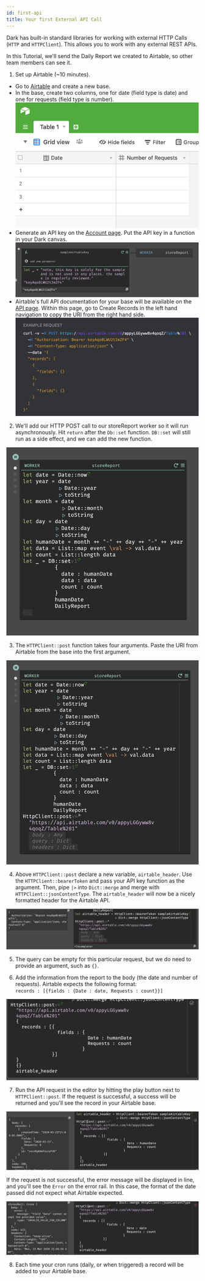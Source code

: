```yaml
---
id: first-api
title: Your first External API Call
---
```


Dark has built-in standard libraries for working with external HTTP Calls (`HTTP` and `HTTPClient`). This allows you to work with any external REST APIs.

In this Tutorial, we'll send the Daily Report we created to Airtable, so other team members can see it.

1. Set up Airtable (~10 minutes).

- Go to [Airtable](https://airtable.com) and create a new base.
- In the base, create two columns, one for date (field type is date) and one for requests (field type is number).
  ![assets/gettingstarted/newworker.png](assets/gettingstarted/airtable_base.png)
- Generate an API key on the [Account page](https://airtable.com/account). Put the API key in a function in your Dark canvas.
  ![assets/gettingstarted/newworker.png](assets/gettingstarted/airtable_key.png)
- Airtable's full API documentation for your base will be available on the [API page](https://airtable.com/api). Within this page, go to Create Records in the left hand navigation to copy the URI from the right hand side.
  ![assets/gettingstarted/newworker.png](assets/gettingstarted/airtable_url.png)

2. We'll add our HTTP POST call to our storeReport worker so it will run asynchronously. Hit `return` after the `Db::set` function. `DB::set` will still run as a side effect, and we can add the new function.

![assets/gettingstarted/newworker.png](assets/gettingstarted/apiworker_newline.png)

3. The `HTTPClient::post` function takes four arguments. Paste the URI from Airtable from the base into the first argument.

![assets/gettingstarted/newworker.png](assets/gettingstarted/api_httpclientpost.png)

4. Above `HTTPClient::post` declare a new variable, `airtable_header`. Use the `HTTPClient::bearerToken` and pass your API key function as the argument. Then, pipe `|>` into `Dict::merge` and merge with `HTTPClient::jsonContentType`. The `airtable_header` will now be a nicely formatted header for the Airtable API.

![assets/gettingstarted/newworker.png](assets/gettingstarted/api_header.png)

5. The query can be empty for this particular request, but we do need to provide an argument, such as `{}`.

6. Add the information from the report to the body (the date and number of requests). Airtable expects the following format:  
   `records : [{fields : {Date : date, Requests : count}}]`

![assets/gettingstarted/newworker.png](assets/gettingstarted/api_body.png)

7. Run the API request in the editor by hitting the play button next to `HTTPClient::post`. If the request is successful, a success will be returned and you'll see the record in your Airtable base.

![assets/gettingstarted/newworker.png](assets/gettingstarted/api_success.png)

If the request is not successful, the error message will be displayed in line, and you'll see the `Error` on the error rail. In this case, the format of the date passed did not expect what Airtable expected.

![assets/gettingstarted/newworker.png](assets/gettingstarted/api_error.png)

8. Each time your cron runs (daily, or when triggered) a record will be added to your Airtable base.

